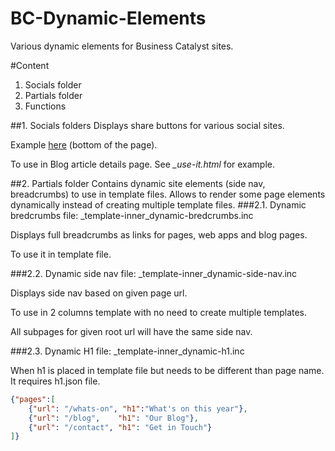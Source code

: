 # BC-Dynamic-Elements
Various dynamic elements for Business Catalyst sites.

#Content
1. Socials folder
2. Partials folder
3. Functions

##1. Socials folders
Displays share buttons for various social sites.

Example [here](http://office-brands.businesscatalyst.com/news/how-to-build-an-easy-office-cupboard-in-minutes) (bottom of the page).

To use in Blog article details page. See *\_use-it.html* for example.

##2. Partials folder
Contains dynamic site elements (side nav, breadcrumbs) to use in template files. Allows to render some page elements dynamically instead of creating multiple template files.
###2.1. Dynamic bredcrumbs
file: \_template-inner_dynamic-bredcrumbs.inc

Displays full breadcrumbs as links for pages, web apps and blog pages.

To use it in template file.

###2.2. Dynamic side nav
file: \_template-inner_dynamic-side-nav.inc

Displays side nav based on given page url.

To use in 2 columns template with no need to create multiple templates.

All subpages for given root url will have the same side nav.

###2.3. Dynamic H1
file: \_template-inner_dynamic-h1.inc

When h1 is placed in template file but needs to be different than page name. It requires h1.json file.
```json
{"pages":[
	{"url": "/whats-on", "h1":"What's on this year"},
	{"url": "/blog",	"h1": "Our Blog"},
	{"url": "/contact",	"h1": "Get in Touch"}
]}
```
